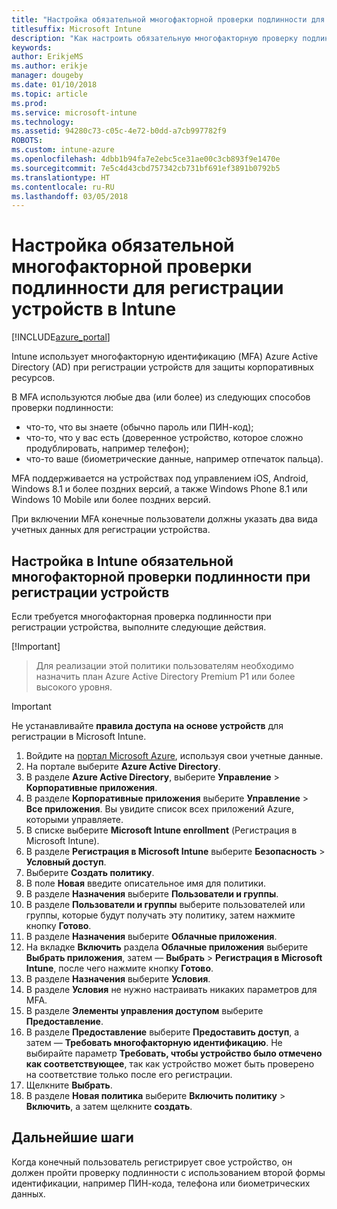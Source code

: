 ```yaml
---
title: "Настройка обязательной многофакторной проверки подлинности для регистрации устройств в Intune"
titlesuffix: Microsoft Intune
description: "Как настроить обязательную многофакторную проверку подлинности в Azure AD для регистрации устройств в Intune."
keywords: 
author: ErikjeMS
ms.author: erikje
manager: dougeby
ms.date: 01/10/2018
ms.topic: article
ms.prod: 
ms.service: microsoft-intune
ms.technology: 
ms.assetid: 94280c73-c05c-4e72-b0dd-a7cb997782f9
ROBOTS: 
ms.custom: intune-azure
ms.openlocfilehash: 4dbb1b94fa7e2ebc5ce31ae00c3cb893f9e1470e
ms.sourcegitcommit: 7e5c4d43cbd757342cb731bf691ef3891b0792b5
ms.translationtype: HT
ms.contentlocale: ru-RU
ms.lasthandoff: 03/05/2018
---
```

# <a name="require-multi-factor-authentication-for-intune-device-enrollments"></a>Настройка обязательной многофакторной проверки подлинности для регистрации устройств в Intune

[!INCLUDE[azure_portal](./includes/azure_portal.md)]

Intune использует многофакторную идентификацию (MFA) Azure Active Directory (AD) при регистрации устройств для защиты корпоративных ресурсов.

В MFA используются любые два (или более) из следующих способов проверки подлинности:

- что-то, что вы знаете (обычно пароль или ПИН-код);
- что-то, что у вас есть (доверенное устройство, которое сложно продублировать, например телефон);
- что-то ваше (биометрические данные, например отпечаток пальца).

MFA поддерживается на устройствах под управлением iOS, Android, Windows 8.1 и более поздних версий, а также Windows Phone 8.1 или Windows 10 Mobile или более поздних версий.

При включении MFA конечные пользователи должны указать два вида учетных данных для регистрации устройства.

## <a name="configure-intune-to-require-multi-factor-authentication-at-device-enrollment"></a>Настройка в Intune обязательной многофакторной проверки подлинности при регистрации устройств

Если требуется многофакторная проверка подлинности при регистрации устройства, выполните следующие действия.

[!Important]
>Для реализации этой политики пользователям необходимо назначить план Azure Active Directory Premium P1 или более высокого уровня.

>[!Important]
>Не устанавливайте **правила доступа на основе устройств** для регистрации в Microsoft Intune.

1. Войдите на [портал Microsoft Azure](https://portal.azure.com), используя свои учетные данные.
2. На портале выберите **Azure Active Directory**.
2. В разделе **Azure Active Directory**, выберите **Управление** > **Корпоративные приложения**.
3. В разделе **Корпоративные приложения** выберите **Управление** > **Все приложения**. Вы увидите список всех приложений Azure, которыми управляете.
3. В списке выберите **Microsoft Intune enrollment** (Регистрация в Microsoft Intune).
4. В разделе **Регистрация в Microsoft Intune** выберите **Безопасность** > **Условный доступ**.
5. Выберите **Создать политику**.
6. В поле **Новая** введите описательное имя для политики.
7. В разделе **Назначения** выберите **Пользователи и группы**.
8. В разделе **Пользователи и группы** выберите пользователей или группы, которые будут получать эту политику, затем нажмите кнопку **Готово**.
9. В разделе **Назначения** выберите **Облачные приложения**.
10. На вкладке **Включить** раздела **Облачные приложения** выберите **Выбрать приложения**, затем — **Выбрать** > **Регистрация в Microsoft Intune**, после чего нажмите кнопку **Готово**.
11. В разделе **Назначения** выберите **Условия**.
12. В разделе **Условия** не нужно настраивать никаких параметров для MFA.
13. В разделе **Элементы управления доступом** выберите **Предоставление**.
14. В разделе **Предоставление** выберите **Предоставить доступ**, а затем — **Требовать многофакторную идентификацию**.
    Не выбирайте параметр **Требовать, чтобы устройство было отмечено как соответствующее**, так как устройство может быть проверено на соответствие только после его регистрации.
15. Щелкните **Выбрать**.
16. В разделе **Новая политика** выберите **Включить политику** > **Включить**, а затем щелкните **создать**.



## <a name="next-steps"></a>Дальнейшие шаги

Когда конечный пользователь регистрирует свое устройство, он должен пройти проверку подлинности с использованием второй формы идентификации, например ПИН-кода, телефона или биометрических данных.

